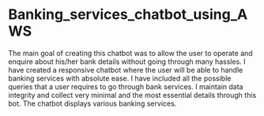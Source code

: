 # Banking_services_chatbot_using_AWS
The main goal of creating this chatbot was to allow the user to operate and enquire about his/her bank details without going through many hassles. I have created a responsive chatbot where the user will be able to handle banking services with absolute ease. I have included all the possible queries that a user requires to go through bank services. I maintain data integrity and collect very minimal and the most essential details through this bot. The chatbot displays various banking services.
